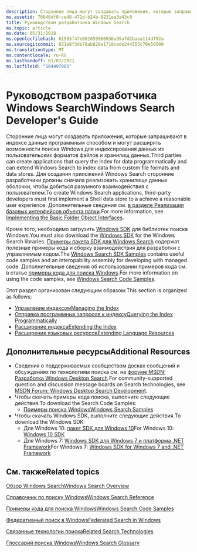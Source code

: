 ```yaml
---
description: Сторонние лица могут создавать приложения, которые запрашивают в индексе данные программным способом и могут расширять возможности поиска Windows для индексирования данных из пользовательских форматов файлов и хранилищ данных.
ms.assetid: 70046df0-ce48-472d-b24b-8231ea3a43c0
title: Руководством разработчика Windows Search
ms.topic: article
ms.date: 05/31/2018
ms.openlocfilehash: 61593f47e081059966936a99a7d2baea114df92a
ms.sourcegitcommit: 831e8f3db78ab820e1710cede244553c70e50500
ms.translationtype: MT
ms.contentlocale: ru-RU
ms.lasthandoff: 01/07/2021
ms.locfileid: "104497085"
---
```

# <a name="windows-search-developers-guide"></a><span data-ttu-id="0b927-103">Руководством разработчика Windows Search</span><span class="sxs-lookup"><span data-stu-id="0b927-103">Windows Search Developer's Guide</span></span>

<span data-ttu-id="0b927-104">Сторонние лица могут создавать приложения, которые запрашивают в индексе данные программным способом и могут расширять возможности поиска Windows для индексирования данных из пользовательских форматов файлов и хранилищ данных.</span><span class="sxs-lookup"><span data-stu-id="0b927-104">Third parties can create applications that query the index for data programmatically and can extend Windows Search to index data from custom file formats and data stores.</span></span> <span data-ttu-id="0b927-105">Для создания приложений Windows Search сторонние разработчики должны сначала реализовать хранилище данных оболочки, чтобы добиться разумного взаимодействия с пользователем.</span><span class="sxs-lookup"><span data-stu-id="0b927-105">To create Windows Search applications, third-party developers must first implement a Shell data store to a achieve a reasonable user experience.</span></span> <span data-ttu-id="0b927-106">Дополнительные сведения см. [в разделе Реализация базовых интерфейсов объекта папки](/previous-versions/windows/desktop/legacy/cc144093(v=vs.85)).</span><span class="sxs-lookup"><span data-stu-id="0b927-106">For more information, see [Implementing the Basic Folder Object Interfaces](/previous-versions/windows/desktop/legacy/cc144093(v=vs.85)).</span></span>

<span data-ttu-id="0b927-107">Кроме того, необходимо загрузить [Windows SDK](https://msdn.microsoft.com/windowsvista/bb980924.aspx) для библиотек поиска Windows.</span><span class="sxs-lookup"><span data-stu-id="0b927-107">You must also download the [Windows SDK](https://msdn.microsoft.com/windowsvista/bb980924.aspx) for the Windows Search libraries.</span></span> <span data-ttu-id="0b927-108">[Примеры пакета SDK для Windows Search](https://www.microsoft.com/downloads/details.aspx?FamilyID=645300AE-5E7A-4CE7-95F0-49793F8F76E8) содержат полезные примеры кода и сборку взаимодействия для разработки с управляемым кодом.</span><span class="sxs-lookup"><span data-stu-id="0b927-108">The [Windows Search SDK Samples](https://www.microsoft.com/downloads/details.aspx?FamilyID=645300AE-5E7A-4CE7-95F0-49793F8F76E8) contains useful code samples and an interopability assembly for developing with managed code.</span></span> <span data-ttu-id="0b927-109">Дополнительные сведения об использовании примеров кода см. в статье [примеры кода для поиска Windows](-search-3x-wds-sampleentry.md).</span><span class="sxs-lookup"><span data-stu-id="0b927-109">For more information on using the code samples, see [Windows Search Code Samples](-search-3x-wds-sampleentry.md).</span></span>

<span data-ttu-id="0b927-110">Этот раздел организован следующим образом:</span><span class="sxs-lookup"><span data-stu-id="0b927-110">This section is organized as follows:</span></span>

- [<span data-ttu-id="0b927-111">Управление индексом</span><span class="sxs-lookup"><span data-stu-id="0b927-111">Managing the Index</span></span>](-search-3x-wds-mngidx-overview.md)
- [<span data-ttu-id="0b927-112">Отправка программных запросов к индексу</span><span class="sxs-lookup"><span data-stu-id="0b927-112">Querying the Index Programmatically</span></span>](-search-3x-wds-qryidx-overview.md)
- [<span data-ttu-id="0b927-113">Расширение индекса</span><span class="sxs-lookup"><span data-stu-id="0b927-113">Extending the Index</span></span>](-search-3x-wds-extidx-overview.md)
- [<span data-ttu-id="0b927-114">Расширение языковых ресурсов</span><span class="sxs-lookup"><span data-stu-id="0b927-114">Extending Language Resources</span></span>](extending-language-resources-in-windows-search.md)

## <a name="additional-resources"></a><span data-ttu-id="0b927-115">Дополнительные ресурсы</span><span class="sxs-lookup"><span data-stu-id="0b927-115">Additional Resources</span></span>

- <span data-ttu-id="0b927-116">Сведения о поддерживаемых сообществом досках сообщений и обсуждениях по технологиям поиска см. на [форуме MSDN: Разработка Windows Desktop Search](https://social.msdn.microsoft.com/Forums/windowsdesktopsearchdevelopment/threads).</span><span class="sxs-lookup"><span data-stu-id="0b927-116">For community-supported question and discussion message boards on Search technologies, see [MSDN Forum: Windows Desktop Search Development](https://social.msdn.microsoft.com/Forums/windowsdesktopsearchdevelopment/threads).</span></span>
- <span data-ttu-id="0b927-117">Чтобы скачать примеры кода поиска, выполните следующие действия.</span><span class="sxs-lookup"><span data-stu-id="0b927-117">To download the Search Code Samples:</span></span>
  - [<span data-ttu-id="0b927-118">Примеры поиска Windows</span><span class="sxs-lookup"><span data-stu-id="0b927-118">Windows Search Samples</span></span>](-search-samples-ovw.md)
- <span data-ttu-id="0b927-119">Чтобы скачать Windows SDK, выполните следующие действия.</span><span class="sxs-lookup"><span data-stu-id="0b927-119">To download the Windows SDK:</span></span>
  - <span data-ttu-id="0b927-120">Для Windows 10: [пакет SDK для Windows 10](https://developer.microsoft.com/windows/downloads/windows-10-sdk)</span><span class="sxs-lookup"><span data-stu-id="0b927-120">For Windows 10: [Windows 10 SDK](https://developer.microsoft.com/windows/downloads/windows-10-sdk)</span></span>
  - <span data-ttu-id="0b927-121">Для Windows 7: [Windows SDK для Windows 7 и платформа .NET Framework](https://msdn.microsoft.com/windowsvista/bb980924.aspx)</span><span class="sxs-lookup"><span data-stu-id="0b927-121">For Windows 7: [Windows SDK for Windows 7 and .NET Framework](https://msdn.microsoft.com/windowsvista/bb980924.aspx)</span></span>

## <a name="related-topics"></a><span data-ttu-id="0b927-122">См. также</span><span class="sxs-lookup"><span data-stu-id="0b927-122">Related topics</span></span>

[<span data-ttu-id="0b927-123">Обзор Windows Search</span><span class="sxs-lookup"><span data-stu-id="0b927-123">Windows Search Overview</span></span>](-search-3x-wds-overview.md)

[<span data-ttu-id="0b927-124">Справочник по поиску Windows</span><span class="sxs-lookup"><span data-stu-id="0b927-124">Windows Search Reference</span></span>](-search-reference-entry-page.md)

[<span data-ttu-id="0b927-125">Примеры кода для поиска Windows</span><span class="sxs-lookup"><span data-stu-id="0b927-125">Windows Search Code Samples</span></span>](-search-samples-ovw.md)

[<span data-ttu-id="0b927-126">Федеративный поиск в Windows</span><span class="sxs-lookup"><span data-stu-id="0b927-126">Federated Search in Windows</span></span>](-search-federated-search-overview.md)

[<span data-ttu-id="0b927-127">Связанные технологии поиска</span><span class="sxs-lookup"><span data-stu-id="0b927-127">Related Search Technologies</span></span>](-search-3x-wds-sampleentry.md)

[<span data-ttu-id="0b927-128">Глоссарий поиска Windows</span><span class="sxs-lookup"><span data-stu-id="0b927-128">Windows Search Glossary</span></span>](search-glossary.md)
